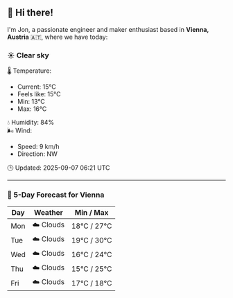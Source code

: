 ## 👋 Hi there!

I'm Jon, a passionate engineer and maker enthusiast based in **Vienna, Austria** 🇦🇹, where we have today:

### ☀️ Clear sky 

🌡️ Temperature: 
* Current: 15°C
* Feels like: 15°C
* Min: 13°C 
* Max: 16°C  

💧 Humidity: 84%  
🌬️ Wind: 
* Speed: 9 km/h 
* Direction: NW  

🕒 Updated: 2025-09-07 06:21 UTC

---

### 📅 5-Day Forecast for Vienna

| Day | Weather | Min / Max |
|-----|---------|------------|
| Mon | ☁️ Clouds | 18°C / 27°C |
| Tue | ☁️ Clouds | 19°C / 30°C |
| Wed | ☁️ Clouds | 16°C / 24°C |
| Thu | ☁️ Clouds | 15°C / 25°C |
| Fri | ☁️ Clouds | 17°C / 18°C |
